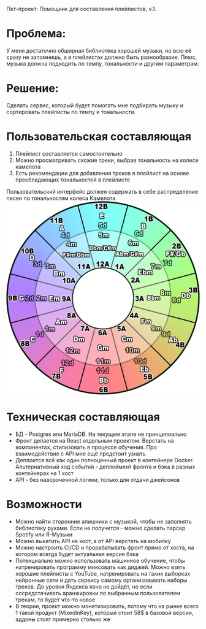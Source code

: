 Пет-проект: Помощник для составления плейлистов, v.1.

# Проблема: 
У меня достаточно обширная библиотека хорошей музыки, но всю её сразу не запомнишь, а в плейлистах должно быть разнообразие. Плюс, музыка должна подходить по темпу, тональности и другим параметрам.

# Решение: 
Сделать сервис, который будет помогать мне подбирать музыку и сортировать плейлисты по темпу и тональности.

# Пользовательская составляющая
1. Плейлист составляется самостоятельно
2. Можно просматривать схожие треки, выбрав тональность на колесе камелота 
3. Есть рекомендации для добавления треков в плейлист на основе преобладающих тональностей в плейлисте

Пользовательский интерфейс должен содержать в себе распределение песен по тональностям колеса Камелота
![img.png](img.png)


# Техническая составляющая
- БД - Postgres или MariaDB. На текущем этапе не принципиально 
- Фронт делается на React отдельным проектом. Верстать на компонентах, стилизовать в процессе обучения. Про взаимодействие с API мне ещё предстоит узнать 
- Деплоится всё как один полноценный проект в контейнере Docker. Альтернативный ход событий - деплоймент фронта и бэка в разных контейнерах на 1 хост 
- API - без навороченной логики, только для отдачи джейсонов

# Возможности
- Можно найти сторонние апишники с музыкой, чтобы не заполнять библиотеку руками. Если не получится - можно сделать парсер Spotify или Я-Музыки
- Можно выкатить API на хост, а от API верстать на мобилку
- Можно настроить CI/CD и прорабатывать фронт прямо от хоста, на котором всегда будет актуальная версия бэка
- Потенциально можно использовать машинное обучение, чтобы натренировать программу миксовать как диджей. Можно взять хорошие плейлисты с YouTube, натренировать на таких выборках нейронные сети и дать сервису самому организовывать наборы треков. До уровня Яндекса явно не дойдёт, но если сосредотачивать аранжировки по выбранным пользователем трекам, то будет что-то новое 
- В теории, проект можно монетизировать, потому что на рынке всего 1 такой продукт (MixedInKey), который стоит 58$ в базовой версии, аддоны стоят примерно столько же


